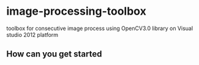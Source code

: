 # image-processing-toolbox
toolbox for consecutive image process using OpenCV3.0 library on Visual studio 2012 platform

## How can you get started
